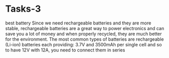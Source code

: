 # Tasks-3
best battery
 Since we need rechargeable batteries and they are more stable, rechargeable batteries are a great way to power electronics and can save you a lot of money and when properly recycled, they are much better for the environment.
 The most common types of batteries are rechargeable (Li-ion) batteries each providing: 3.7V and 3500mAh per single cell and so to have 12V with 12A, you need to connect them in series
